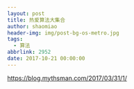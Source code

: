 ```yaml
---
layout: post
title: 热爱算法大集合
author: shaomiao
header-img: img/post-bg-os-metro.jpg
tags:
  - 算法
abbrlink: 2952
date: 2017-10-21 00:00:00
---
```

https://blog.mythsman.com/2017/03/31/1/
